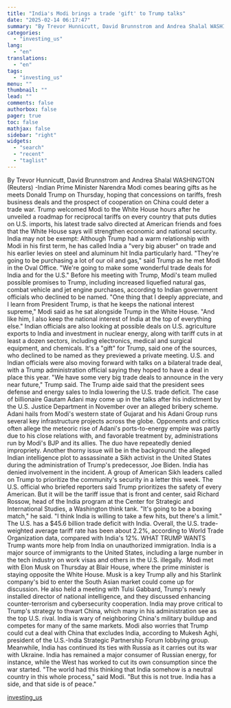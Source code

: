 ```yaml
---
title: "India's Modi brings a trade 'gift' to Trump talks"
date: "2025-02-14 06:17:47"
summary: "By Trevor Hunnicutt, David Brunnstrom and Andrea Shalal WASHINGTON (Reuters) -Indian Prime Minister Narendra Modi comes bearing gifts as he meets Donald Trump on Thursday, hoping that concessions on tariffs, fresh business deals and the prospect of cooperation on China could deter a trade war. Trump welcomed Modi to the..."
categories:
  - "investing_us"
lang:
  - "en"
translations:
  - "en"
tags:
  - "investing_us"
menu: ""
thumbnail: ""
lead: ""
comments: false
authorbox: false
pager: true
toc: false
mathjax: false
sidebar: "right"
widgets:
  - "search"
  - "recent"
  - "taglist"
---
```


By Trevor Hunnicutt, David Brunnstrom and Andrea Shalal WASHINGTON (Reuters) -Indian Prime Minister Narendra Modi comes bearing gifts as he meets Donald Trump on Thursday, hoping that concessions on tariffs, fresh business deals and the prospect of cooperation on China could deter a trade war. Trump welcomed Modi to the White House hours after he unveiled a roadmap for reciprocal tariffs on every country that puts duties on U.S. imports, his latest trade salvo directed at American friends and foes that the White House says will strengthen economic and national security. India may not be exempt: Although Trump had a warm relationship with Modi in his first term, he has called India a "very big abuser" on trade and his earlier levies on steel and aluminum hit India particularly hard. "They're going to be purchasing a lot of our oil and gas," said Trump as he met Modi in the Oval Office. "We're going to make some wonderful trade deals for India and for the U.S." Before his meeting with Trump, Modi's team mulled possible promises to Trump, including increased liquefied natural gas, combat vehicle and jet engine purchases, according to Indian government officials who declined to be named. "One thing that I deeply appreciate, and I learn from President Trump, is that he keeps the national interest supreme," Modi said as he sat alongside Trump in the White House. "And like him, I also keep the national interest of India at the top of everything else." Indian officials are also looking at possible deals on U.S. agriculture exports to India and investment in nuclear energy, along with tariff cuts in at least a dozen sectors, including electronics, medical and surgical equipment, and chemicals. It's a "gift" for Trump, said one of the sources, who declined to be named as they previewed a private meeting. U.S. and Indian officials were also moving forward with talks on a bilateral trade deal, with a Trump administration official saying they hoped to have a deal in place this year. "We have some very big trade deals to announce in the very near future," Trump said. The Trump aide said that the president sees defense and energy sales to India lowering the U.S. trade deficit. The case of billionaire Gautam Adani may come up in the talks after his indictment by the U.S. Justice Department in November over an alleged bribery scheme. Adani hails from Modi's western state of Gujarat and his Adani Group runs several key infrastructure projects across the globe. Opponents and critics often allege the meteoric rise of Adani's ports-to-energy empire was partly due to his close relations with, and favorable treatment by, administrations run by Modi's BJP and its allies. The duo have repeatedly denied impropriety. Another thorny issue will be in the background: the alleged Indian intelligence plot to assassinate a Sikh activist in the United States during the administration of Trump's predecessor, Joe Biden. India has denied involvement in the incident. A group of American Sikh leaders called on Trump to prioritize the community's security in a letter this week. The U.S. official who briefed reporters said Trump prioritizes the safety of every American. But it will be the tariff issue that is front and center, said Richard Rossow, head of the India program at the Center for Strategic and International Studies, a Washington think tank. "It's going to be a boxing match," he said. "I think India is willing to take a few hits, but there's a limit." The U.S. has a $45.6 billion trade deficit with India. Overall, the U.S. trade-weighted average tariff rate has been about 2.2%, according to World Trade Organization data, compared with India's 12%. WHAT TRUMP WANTS Trump wants more help from India on unauthorized immigration. India is a major source of immigrants to the United States, including a large number in the tech industry on work visas and others in the U.S. illegally.  Modi met with Elon Musk on Thursday at Blair House, where the prime minister is staying opposite the White House. Musk is a key Trump ally and his Starlink company's bid to enter the South Asian market could come up for discussion. He also held a meeting with Tulsi Gabbard, Trump's newly installed director of national intelligence, and they discussed enhancing counter-terrorism and cybersecurity cooperation. India may prove critical to Trump's strategy to thwart China, which many in his administration see as the top U.S. rival. India is wary of neighboring China's military buildup and competes for many of the same markets. Modi also worries that Trump could cut a deal with China that excludes India, according to Mukesh Aghi, president of the U.S.-India Strategic Partnership Forum lobbying group. Meanwhile, India has continued its ties with Russia as it carries out its war with Ukraine. India has remained a major consumer of Russian energy, for instance, while the West has worked to cut its own consumption since the war started. "The world had this thinking that India somehow is a neutral country in this whole process," said Modi. "But this is not true. India has a side, and that side is of peace."

[investing_us](https://www.investing.com/news/commodities-news/indias-modi-brings-a-tariff-gift-to-trump-talks-3866437)
